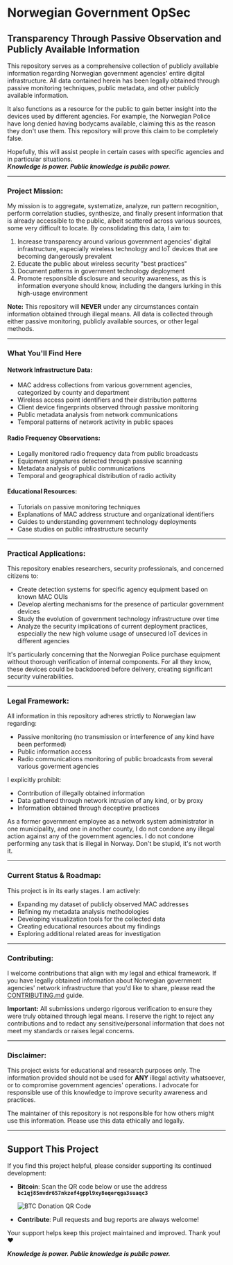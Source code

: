 # Norwegian Government OpSec 

## Transparency Through Passive Observation and Publicly Available Information

This repository serves as a comprehensive collection of publicly available information regarding Norwegian government agencies' entire digital infrastructure. All data contained herein has been legally obtained through passive monitoring techniques, public metadata, and other publicly available information.  

It also functions as a resource for the public to gain better insight into the devices used by different agencies. For example, the Norwegian Police have long denied having bodycams available, claiming this as the reason they don't use them. This repository will prove this claim to be completely false.  

Hopefully, this will assist people in certain cases with specific agencies and in particular situations.  
***Knowledge is power. Public knowledge is public power.***

---

### Project Mission:

My mission is to aggregate, systematize, analyze, run pattern recognition, perform correlation studies, synthesize, and finally present information that is already accessible to the public, albeit scattered across various sources, some very difficult to locate. By consolidating this data, I aim to:

1. Increase transparency around various government agencies' digital infrastructure, especially wireless technology and IoT devices that are becoming dangerously prevalent
2. Educate the public about wireless security "best practices"
3. Document patterns in government technology deployment
4. Promote responsible disclosure and security awareness, as this is information everyone should know, including the dangers lurking in this high-usage environment

**Note:** This repository will **NEVER** under any circumstances contain information obtained through illegal means. All data is collected through either passive monitoring, publicly available sources, or other legal methods.

---

### What You'll Find Here

#### Network Infrastructure Data:
- MAC address collections from various government agencies, categorized by county and department
- Wireless access point identifiers and their distribution patterns
- Client device fingerprints observed through passive monitoring
- Public metadata analysis from network communications
- Temporal patterns of network activity in public spaces

#### Radio Frequency Observations:
- Legally monitored radio frequency data from public broadcasts
- Equipment signatures detected through passive scanning
- Metadata analysis of public communications
- Temporal and geographical distribution of radio activity

#### Educational Resources:
- Tutorials on passive monitoring techniques
- Explanations of MAC address structure and organizational identifiers
- Guides to understanding government technology deployments
- Case studies on public infrastructure security

---

### Practical Applications:

This repository enables researchers, security professionals, and concerned citizens to:

- Create detection systems for specific agency equipment based on known MAC OUIs
- Develop alerting mechanisms for the presence of particular government devices
- Study the evolution of government technology infrastructure over time
- Analyze the security implications of current deployment practices, especially the new high volume usage of unsecured IoT devices in different agencies

It's particularly concerning that the Norwegian Police purchase equipment without thorough verification of internal components. For all they know, these devices could be backdoored before delivery, creating significant security vulnerabilities.

---

### Legal Framework:

All information in this repository adheres strictly to Norwegian law regarding:

- Passive monitoring (no transmission or interference of any kind have been performed)
- Public information access
- Radio communications monitoring of public broadcasts from several various goverment agencies

I explicitly prohibit:
- Contribution of illegally obtained information
- Data gathered through network intrusion of any kind, or by proxy
- Information obtained through deceptive practices

As a former government employee as a network system administrator in one municipality, and one in another county, I do not condone any illegal action against any of the government agencies. I do not condone performing any task that is illegal in Norway.
Don't be stupid, it's not worth it.

---

### Current Status & Roadmap:

This project is in its early stages. I am actively:

- Expanding my dataset of publicly observed MAC addresses
- Refining my metadata analysis methodologies
- Developing visualization tools for the collected data
- Creating educational resources about my findings
- Exploring additional related areas for investigation

---

### Contributing:

I welcome contributions that align with my legal and ethical framework. If you have legally obtained information about Norwegian government agencies' network infrastructure that you'd like to share, please read the [CONTRIBUTING.md](CONTRIBUTING.md) guide.

**Important:** All submissions undergo rigorous verification to ensure they were truly obtained through legal means. I reserve the right to reject any contributions and to redact any sensitive/personal information that does not meet my standards or raises legal concerns.

---

### Disclaimer:

This project exists for educational and research purposes only. The information provided should not be used for **ANY** illegal activity whatsoever, or to compromise government agencies' operations. I advocate for responsible use of this knowledge to improve security awareness and practices.

The maintainer of this repository is not responsible for how others might use this information. Please use this data ethically and legally.

---

## Support This Project

If you find this project helpful, please consider supporting its continued development:

- **Bitcoin**: Scan the QR code below or use the address **`bc1qj85mvdr657nkzef4gppl9xy8eqerqga3suaqc3`**
  
  ![BTC Donation QR Code](https://icons.iconarchive.com/icons/paomedia/small-n-flat/128/bitcoin-icon.png)

- **Contribute**: Pull requests and bug reports are always welcome!

Your support helps keep this project maintained and improved. Thank you! ❤️

***Knowledge is power. Public knowledge is public power.***
